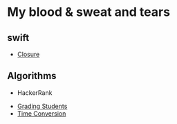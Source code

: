 # My blood & sweat and tears

## swift
* [Closure](https://github.com/NORIKIM/Swift-TIL/blob/master/2019/swift/closure.md)

## Algorithms
* HackerRank
- [Grading Students](https://github.com/NORIKIM/Swift-TIL/blob/master/2019/Algorithms/HackerRank/Grading%20Students.md)
- [Time Conversion](https://github.com/NORIKIM/Swift-TIL/blob/master/2019/Algorithms/HackerRank/Time%20Conversion.md)
